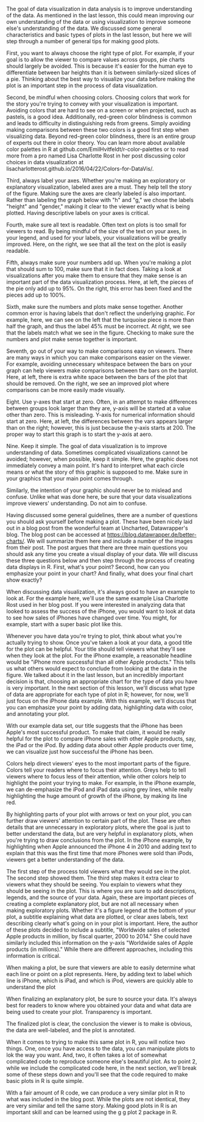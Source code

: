 The goal of data visualization in data analysis is to improve understanding of the data. As mentioned in the last lesson, this could mean improving our own understanding of the data or using visualization to improve someone else's understanding of the data. We discussed some general characteristics and basic types of plots in the last lesson, but here we will step through a number of general tips for making good plots. 

First, you want to always choose the right type of plot. For example, if your goal is to allow the viewer to compare values across groups, pie charts should largely be avoided. This is because it's easier for the human eye to differentiate between bar heights than it is between similarly-sized slices of a pie. Thinking about the best way to visualize your data before making the plot is an important step in the process of data visualization.

Second, be mindful when choosing colors. Choosing colors that work for the story you're trying to convey with your visualization is important. Avoiding colors that are hard to see on a screen or when projected, such as pastels, is a good idea. Additionally, red-green color blindness is common and leads to difficulty in distinguishing reds from greens. Simply avoiding making comparisons between these two colors is a good first step when visualizing data. Beyond red-green color blindness, there is an entire group of experts out there in color theory. You can learn more about available color palettes in R at github.com/EmilHvitfeldt/r-color-palettes or to read more from a pro named Lisa Charlotte Rost in her post discussing color choices in data visualization at lisacharlotterost.github.io/2016/04/22/Colors-for-DataVis/.

Third, always label your axes. Whether you're making an exploratory or explanatory visualization, labeled axes are a must. They help tell the story of the figure. Making sure the axes are clearly labeled is also important. Rather than labeling the graph below with "h" and "g," we chose the labels "height" and "gender," making it clear to the viewer exactly what is being plotted. Having descriptive labels on your axes is critical.

Fourth, make sure all text is readable. Often text on plots is too small for viewers to read. By being mindful of the size of the text on your axes, in your legend, and used for your labels, your visualizations will be greatly improved. Here, on the right, we see that all the text on the plot is easily readable.

Fifth, always make sure your numbers add up. When you're making a plot that should sum to 100, make sure that it in fact does. Taking a look at visualizations after you make them to ensure that they make sense is an important part of the data visualization process. Here, at left, the pieces of the pie only add up to 95%. On the right, this error has been fixed and the pieces add up to 100%.

Sixth, make sure the numbers and plots make sense together. Another common error is having labels that don't reflect the underlying graphic. For example, here, we can see on the left that the turquoise piece is more than half the graph, and thus the label 45% must be incorrect. At right, we see that the labels match what we see in the figure. Checking to make sure the numbers and plot make sense together is important.

Seventh, go out of your way to make comparisons easy on viewers. There are many ways in which you can make comparisons easier on the viewer. For example, avoiding unnecessary whitespace between the bars on your graph can help viewers make comparisons between the bars on the barplot. Here, at left, there is extra white space between the bars of the plot that should be removed. On the right, we see an improved plot where comparisons can be more easily made visually.

Eight. Use y-axes that start at zero. Often, in an attempt to make differences between groups look larger than they are, y-axis will be started at a value other than zero. This is misleading. Y-axis for numerical information should start at zero. Here, at left, the differences between the vars appears larger than on the right; however, this is just because the y-axis starts at 200. The proper way to start this graph is to start the y-axis at aero.

Nine. Keep it simple. The goal of data visualization is to improve understanding of data. Sometimes complicated visualizations cannot be avoided; however, when possible, keep it simple. Here, the graphic does not immediately convey a main point. It's hard to interpret what each circle means or what the story of this graphic is supposed to me. Make sure in your graphics that your main point comes through.

Similarly, the intention of your graphic should never be to mislead and confuse. Unlike what was done here, be sure that your data visualizations improve viewers' understanding. Do not aim to confuse.

Having discussed some general guidelines, there are a number of questions you should ask yourself before making a plot. These have been nicely laid out in a blog post from the wonderful team at Uncharted, Datawrapper's blog. The blog post can be accessed at https://blog.datawrapper.de/better-charts/. We will summarize them here and include a number of the images from their post. The post argues that there are three main questions you should ask any time you create a visual display of your data. We will discuss these three questions below and then step through the process of creating data displays in R. First, what's your point? Second, how can you emphasize your point in your chart? And finally, what does your final chart show exactly?

When discussing data visualization, it's always good to have an example to look at. For the example here, we'll use the same example Lisa Charlotte Rost used in her blog post. If you were interested in analyzing data that looked to assess the success of the iPhone, you would want to look at data to see how sales of iPhones have changed over time. You might, for example, start with a super basic plot like this.

Whenever you have data you're trying to plot, think about what you're actually trying to show. Once you've taken a look at your data, a good title for the plot can be helpful. Your title should tell viewers what they'll see when they look at the plot. For the iPhone example, a reasonable headline would be "iPhone more successful than all other Apple products." This tells us what others would expect to conclude from looking at the data in the figure. We talked about it in the last lesson, but an incredibly important decision is that, choosing an appropriate chart for the type of data you have is very important. In the next section of this lesson, we'll discuss what type of data are appropriate for each type of plot in R; however, for now, we'll just focus on the iPhone data example. With this example, we'll discuss that you can emphasize your point by adding data, highlighting data with color, and annotating your plot.

With our example data set, our title suggests that the iPhone has been Apple's most successful product. To make that claim, it would be really helpful for the plot to compare iPhone sales with other Apple products, say, the iPad or the iPod. By adding data about other Apple products over time, we can visualize just how successful the iPhone has been.

Colors help direct viewers' eyes to the most important parts of the figure. Colors tell your readers where to focus their attention. Greys help to tell viewers where to focus less of their attention, while other colors help to highlight the point your trying to make. For example, in the iPhone example, we can de-emphasize the iPod and iPad data using grey lines, while really highlighting the huge amount of growth of the iPhone, by making its line red.

By highlighting parts of your plot with arrows or text on your plot, you can further draw viewers' attention to certain part of the plot. These are often details that are unnecessary in exploratory plots, where the goal is just to better understand the data, but are very helpful in explanatory plots, when you're trying to draw conclusions from the plot. In the iPhone example, by highlighting when Apple announced the iPhone 4 in 2010 and adding text to explain that this was the first time that more iPhones were sold than iPods, viewers get a better understanding of the data.

The first step of the process told viewers what they would see in the plot. The second step showed them. The third step makes it extra clear to viewers what they should be seeing. You explain to viewers what they should be seeing in the plot. This is where you are sure to add descriptions, legends, and the source of your data. Again, these are important pieces of creating a complete explanatory plot, but are not all necessary when making exploratory plots. Whether it's a figure legend at the bottom of your plot, a subtitle explaining what data are plotted, or clear axes labels, text describing clearly what's going on in your plot is important. Here, the author of these plots decided to include a subtitle, "Worldwide sales of selected Apple products in million, by fiscal quarter, 2000 to 2014." She could have similarly included this information on the y-axis "Worldwide sales of Apple products (in millions)." While there are different approaches, including this information is critical.

When making a plot, be sure that viewers are able to easily determine what each line or point on a plot represents. Here, by adding text to label which line is iPhone, which is iPad, and which is iPod, viewers are quickly able to understand the plot

When finalizing an explanatory plot, be sure to source your data. It's always best for readers to know where you obtained your data and what data are being used to create your plot. Transparency is important.

The finalized plot is clear, the conclusion the viewer is to make is obvious, the data are well-labeled, and the plot is annotated.

When it comes to trying to make this same plot in R, you will notice two things. One, once you have access to the data, you can manipulate plots to lok the way you want. And, two, it often takes a lot of somewhat complicated code to reproduce someone else's beautiful plot. As to point 2, while we include the complicated code here, in the next section, we'll break some of these steps down and you'll see that the code required to make basic plots in R is quite simple. 

With a fair amount of R code, we can produce a very similar plot in R to what was included in the blog post. While the plots are not identical, they are very similar and tell the same story. Making good plots in R is an important skill and can be learned using the g g plot 2 package in R.